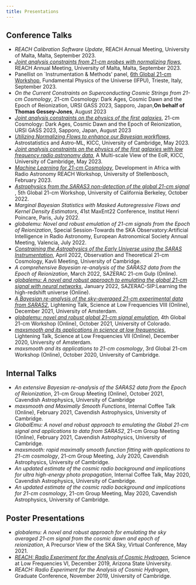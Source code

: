 ```yaml
---
title: Presentations
---
```


## Conference Talks
- *REACH Calibration Software Update*, REACH Annual Meeting, University of Malta, Malta, September 2023.
- [*Joint analysis constraints from 21-cm probes with normalizing flows*](https://github.com/htjb/Talks/tree/master/Talks/REACH_Malta/joint_analysis_margarine.pdf), REACH Annual Meeting, University of Malta, Malta, September 2023.
- Panellist on `Instrumentation & Methods' panel, [6th Global 21-cm Workshop](https://global21cmworkshop.org/2023-ifpu/), Fundamental Physics of the Universe (IFPU), Trieste, Italy, September 2023.
- *On the Current Constraints on Superconducting Cosmic Strings from 21-cm Cosmology*, 21-cm Cosmology: Dark Ages, Cosmic Dawn and the Epoch of Reionization, URSI GASS 2023, Sapporo, Japan,**On behalf of Thomas Gessey-Jones**, August 2023
- [*Joint analysis constraints on the physics of the first galaxies*](https://github.com/htjb/Talks/raw/master/Talks/URSI_2023/joint_analysis_margarine.pdf), 21-cm Cosmology: Dark Ages, Cosmic Dawn and the Epoch of Reionization, URSI GASS 2023, Sapporo, Japan, August 2023
- [*Utilizing Normalizing Flows to enhance our Bayesian workflows*](https://github.com/htjb/Talks/blob/master/Talks/KICC_Astrostats/AstroStats_Bevins.pdf), Astrostatistics and Astro-ML, KICC, University of Cambridge, May 2023.
- [*Joint analysis constraints on the physics of the first galaxies with low frequency radio astronomy data*](https://github.com/htjb/Talks/blob/master/Talks/KICC_EoR/Bevins_KICC_EoR.pdf), A Multi-scale View of the EoR, KICC, University of Cambridge, May 2023.
- [*Machine Learning for 21-cm Cosmology*](https://github.com/htjb/Talks/blob/master/Talks/DARA_REACH_Workshop/DARA_Workshop.pdf),
Development in Africa with Radio Astronomy REACH Workshop, University of Stellenbosch, February 2023.
- [*Astrophysics from the SARAS3 non-detection of the global 21-cm signal*](https://global21cmworkshop.org/2022-berkeley/) , 5th Global 21-cm Workshop, University of California Berkeley, October 2022.
- *Marginal Bayesian Statistics with Masked Autoregressive Flows and Kernel Density Estimators*, 41st
MaxEnt22 Conference, Institut Henri Poincare, Paris, July 2022.
- *globalemu: Novel and robust emulation of 21-cm signals from the Epoch of Reionization*, Special Session-Towards
the SKA Observatory:Artificial Intelligence in Radio Astronomy, European Astronomical
Society Annual Meeting, Valencia, July 2022.
- [*Constraining the Astrophysics of the Early Universe using the SARAS Instrumentation*](https://www.kicc.cam.ac.uk/events/kavli-science-themed-meetings/observational-and-theoretical-21-cm-cosmology), April 2022,
Observation and Theoretical 21-cm Cosmology, Kavli Meeting, University of Cambridge.
- *A comprehensive Bayesian re-analysis of the SARAS2 data from the Epoch of Reionization*, March 2022,
SAZERAC 21-cm Gulp (Online).
- [*globalemu: A novel and robust approach to emulating the global 21-cm signal with neural networks*](https://www.youtube.com/watch?v=BFwia93NuAc&list=PLp95u5tgS_YUkFaLATBQpLajJzO5ljN5u&index=6), January 2022, SAZERAC-SIP:Learning the high-redshift universe (Online).
- [*A Bayesian re-analysis of the sky-averaged 21-cm experimental data
from SARAS2*](https://www.youtube.com/watch?v=93KCp7rHcGA&list=PLZL7YmXBBHPDCyNfJcWwP78GgacY_Og4E&index=23),
Lightening Talk, Science at Low Frequencies VIII (Online), December 2021, University of Amsterdam.
- [*globalemu: novel and robust global 21-cm signal
emulation*](https://www.youtube.com/watch?v=862NuVyF33k&list=PLF7c7ri2hrnGlwbn4JLc0PWbncSeARdTP&index=4),
4th Global 21-cm Workshop (Online), October 2021, University of Colorado.
- [*maxsmooth and its applications in science at low frequencies*](https://www.youtube.com/watch?v=Yw6_IInwTNE),
Lightening Talk, Science at Low Frequencies VII (Online), December 2020,
University of Amsterdam.
- *maxsmooth and its applications to 21-cm cosmology*,
3rd Global 21-cm Workshop (Online), October 2020, University of Cambridge.


## Internal Talks
- *An extensive Bayesian re-analysis of the SARAS2 data from the Epoch of Reionization*,
21-cm Group Meeting (Online), October 2021, Cavendish Astrophysics, University of Cambridge
- *maxsmooth and Maximally Smooth Functions*, Internal Coffee Talk (Online),
February 2021, Cavendish Astrophysics, University of Cambridge.
- *GlobalEmu: A novel and robust approach to emulating the Global 21-cm
signal and applications to data from SARAS2*, 21-cm Group Meeting (Online), February 2021,
Cavendish Astrophysics, University of Cambridge.
- *maxsmooth: rapid maximally smooth function fitting with applications
to 21-cm cosmology*, 21-cm Group Meeting, July 2020,
Cavendish Astrophysics, University of Cambridge.
- *An updated estimate of the cosmic radio background and implications
for ultra high-energy photo propagation*, Internal Coffee Talk,
May 2020, Cavendish Astrophysics, University of Cambridge.
- *An updated estimate of the cosmic radio background and implications
for 21-cm cosmology*, 21-cm Group Meeting,
May 2020, Cavendish Astrophysics, University of Cambridge.

## Poster Presentations
- *globalemu:  A novel and robust approach for emulating the sky averaged 21-cm
signal  from  the  cosmic  dawn  and  epoch  of  reionization*, A Precursor View
of the SKA Sky, Virtual Conference, May 2021.
- [*REACH: Radio Experiment for the Analysis of Cosmic Hydrogen*](https://drive.google.com/file/d/1dvgumyu4cXxXqoYxikU3DKOa4u_gpGzn/view'),
Science at Low Frequencies VI, December 2019, Arizona State University.
- *REACH: Radio Experiment for the Analysis of Cosmic Hydrogen*,
Graduate Conference, November 2019, University of Cambridge.
